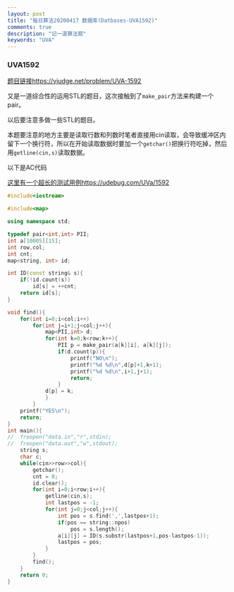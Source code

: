 ```yaml
---
layout: post
title: "每日算法20200417 数据库(Datbases-UVA1592)"
comments: true
description: "记一道算法题"
keywords: "UVA"
---
```


### UVA1592

[题目链接https://vjudge.net/problem/UVA-1592](https://vjudge.net/problem/UVA-1592)

又是一道综合性的运用STL的题目，这次接触到了`make_pair`方法来构建一个pair。

以后要注意多做一些STL的题目。

本题要注意的地方主要是读取行数和列数时笔者直接用cin读取，会导致缓冲区内留下一个换行符，所以在开始读取数据时要加一个`getchar()`把换行符吃掉，然后用`getline(cin,s)`读取数据。

以下是AC代码

[这里有一个超长的测试用例https://udebug.com/UVa/1592](https://udebug.com/UVa/1592)

```cpp
#include<iostream>

#include<map>

using namespace std;

typedef pair<int,int> PII;
int a[10005][15];
int row,col;
int cnt;
map<string, int> id;

int ID(const string& s){
	if(!id.count(s))
		id[s] = ++cnt;
	return id[s];
}

void find(){
	for(int i=0;i<col;i++)
		for(int j=i+1;j<col;j++){
			map<PII,int> d;
			for(int k=0;k<row;k++){			
				PII p = make_pair(a[k][i], a[k][j]);
				if(d.count(p)){
					printf("NO\n");
					printf("%d %d\n",d[p]+1,k+1);
					printf("%d %d\n",i+1,j+1);
					return;
				}
			d[p] = k;
			}
		}
	printf("YES\n");
	return;
}
int main(){
//	freopen("data.in","r",stdin);
//	freopen("data.out","w",stdout);
	string s;
	char c;
	while(cin>>row>>col){
		getchar();
		cnt = 0;
		id.clear();
		for(int i=0;i<row;i++){
			getline(cin,s);
			int lastpos = -1;
			for(int j=0;j<col;j++){
				int pos = s.find(',',lastpos+1);
				if(pos == string::npos)
					pos = s.length();
				a[i][j] = ID(s.substr(lastpos+1,pos-lastpos-1));
				lastpos = pos;
			}
		}
		find();		
	}
	return 0;
} 
```

